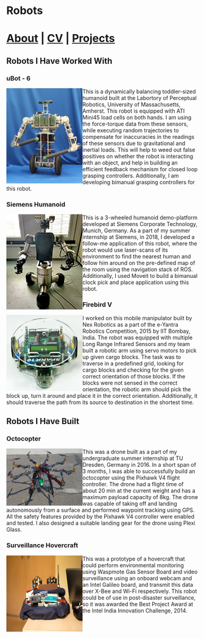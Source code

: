# Robots

# [About](https://debasmitaghose.github.io/Debasmita-Ghose/) | [CV](https://debasmitaghose.github.io/CV/) | [Projects](https://debasmitaghose.github.io/Projects/)  

## Robots I Have Worked With

### uBot - 6
<p>
<img src="uBot6.png" width="200" height="250" align="left"/>
This is a dynamically balancing toddler-sized humanoid built at the Labortory of Perceptual Robotics, University of Massachusetts, Amherst. This robot is equipped with ATI Mini45 load cells on both hands. I am using the force-torque data from these sensors, while executing random trajectories to compensate for inaccuracies in the readings of these sensors due to gravitational and inertial loads. This will help to weed out false positives on whether the robot is interacting with an object, and help in building an efficient feedback mechanism for closed loop grasping controllers. Additionally, I am developing bimanual grasping controllers for this robot.
</p>


### Siemens Humanoid
<p>
<img src="SiemensHumanoid.jpg" width="200" height="250" align="left"/>
This is a 3-wheeled humanoid demo-platform developed at Siemens Corporate Technology, Munich, Germany. As a part of my summer internship at Siemens, in 2018, I developed a follow-me application of this robot, where the robot would use laser-scans of its environment to find the nearest human and follow him around on the pre-defined map of the room using the navigation stack of ROS. Additionally, I used Moveit to build a bimanual clock pick and place application using this robot. 
</p>


### Firebird V
<p>
<img src="Firebird.jpeg" width="200" height="200" align="left"/>
</p>
I worked on this mobile manipulator built by Nex Robotics as a part of the e-Yantra Robotics Competition, 2015 by IIT Bombay, India. The robot was equipped with multiple Long Range Infrared Sensors and my team built a robotic arm using servo motors to pick up given cargo blocks. The task was to traverse in a predefined grid, looking for cargo blocks and checking for the given correct orientation of those blocks. If the blocks were not sensed in the correct orientation, the robotic arm should pick the block up, turn it around and place it in the correct orientation. Additionally, it should traverse the path from its source to destination in the shortest time. 

## Robots I Have Built


### Octocopter
<p>
<img src="Octocopter_cropped.jpg" width="200" height="150" align="left"/>
</p>
This was a drone built as a part of my undergraduate summer internship at TU Dresden, Germany in 2016. In a short span of 3 months, I was able to successfully build an octocopter using the Pixhawk V4 flight controller. The drone had a flight time of about 20 min at the current weight and has a maximum payload capacity of 8kg. The drone was capable of taking off and landing autonomously from a surface and performed waypoint tracking using GPS. All the safety features provided by the Pixhawk V4 controller were enabled and tested. I also designed a suitable landing gear for the drone using Plexi Glass.

### Surveillance Hovercraft
<p>
<img src="Hovercraft.jpg" width="200" height="200" align="left"/>
  This was a prototype of a hovercraft that could perform environmental monitoring using Waspmote Gas Sensor Board and video surveillance using an onboard webcam and an Intel Galileo board, and transmit this data over X-Bee and Wi-Fi respectively. This robot could be of use in post-disaster surveillance, so it was awarded the Best Project Award at the Intel India Innovation Challenge, 2014. 
</p>

